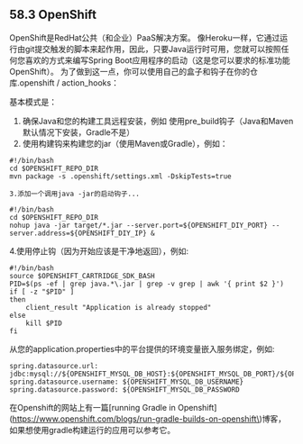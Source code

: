 ## 58.3 OpenShift

OpenShift是RedHat公共（和企业）PaaS解决方案。 像Heroku一样，它通过运行由git提交触发的脚本来起作用，因此，只要Java运行时可用，您就可以按照任何您喜欢的方式来编写Spring Boot应用程序的启动（这是您可以要求的标准功能OpenShift）。 为了做到这一点，你可以使用自己的盒子和钩子在你的仓库.openshift / action\_hooks：

基本模式是：

1. 确保Java和您的构建工具远程安装，例如 使用pre\_build钩子（Java和Maven默认情况下安装，Gradle不是）
2. 使用构建钩来构建您的jar（使用Maven或Gradle），例如：

```
#!/bin/bash
cd $OPENSHIFT_REPO_DIR
mvn package -s .openshift/settings.xml -DskipTests=true
```

```
3.添加一个调用java -jar的启动钩子...
```

```
#!/bin/bash
cd $OPENSHIFT_REPO_DIR
nohup java -jar target/*.jar --server.port=${OPENSHIFT_DIY_PORT} --server.address=${OPENSHIFT_DIY_IP} &
```

4.使用停止钩（因为开始应该是干净地返回），例如:

```
#!/bin/bash
source $OPENSHIFT_CARTRIDGE_SDK_BASH
PID=$(ps -ef | grep java.*\.jar | grep -v grep | awk '{ print $2 }')
if [ -z "$PID" ]
then
    client_result "Application is already stopped"
else
    kill $PID
fi
```

从您的application.properties中的平台提供的环境变量嵌入服务绑定，例如:

```
spring.datasource.url: jdbc:mysql://${OPENSHIFT_MYSQL_DB_HOST}:${OPENSHIFT_MYSQL_DB_PORT}/${OPENSHIFT_APP_NAME}
spring.datasource.username: ${OPENSHIFT_MYSQL_DB_USERNAME}
spring.datasource.password: ${OPENSHIFT_MYSQL_DB_PASSWORD
```

在Openshift的网站上有一篇\[running Gradle in Openshift\]\(https://www.openshift.com/blogs/run-gradle-builds-on-openshift\)博客，如果想使用gradle构建运行的应用可以参考它。

